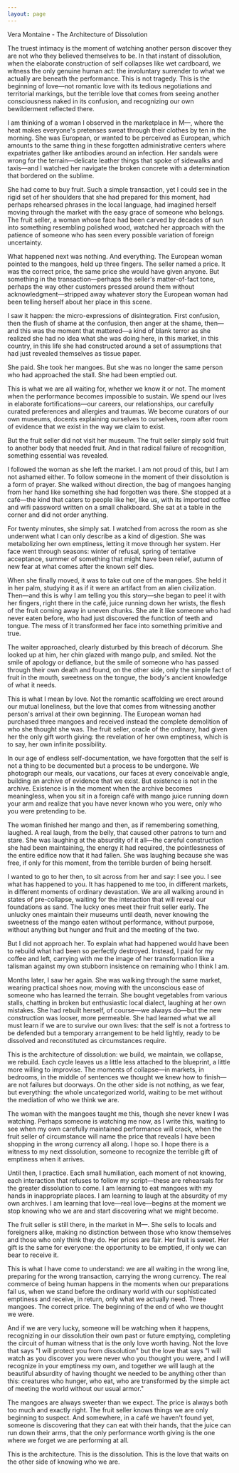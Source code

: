 ```yaml
---
layout: page
---
```

Vera Montaine - The Architecture of Dissolution

The truest intimacy is the moment of watching another person discover they are not who they believed themselves to be. In that instant of dissolution, when the elaborate construction of self collapses like wet cardboard, we witness the only genuine human act: the involuntary surrender to what we actually are beneath the performance. This is not tragedy. This is the beginning of love—not romantic love with its tedious negotiations and territorial markings, but the terrible love that comes from seeing another consciousness naked in its confusion, and recognizing our own bewilderment reflected there.

I am thinking of a woman I observed in the marketplace in M—, where the heat makes everyone's pretenses sweat through their clothes by ten in the morning. She was European, or wanted to be perceived as European, which amounts to the same thing in these forgotten administrative centers where expatriates gather like antibodies around an infection. Her sandals were wrong for the terrain—delicate leather things that spoke of sidewalks and taxis—and I watched her navigate the broken concrete with a determination that bordered on the sublime.

She had come to buy fruit. Such a simple transaction, yet I could see in the rigid set of her shoulders that she had prepared for this moment, had perhaps rehearsed phrases in the local language, had imagined herself moving through the market with the easy grace of someone who belongs. The fruit seller, a woman whose face had been carved by decades of sun into something resembling polished wood, watched her approach with the patience of someone who has seen every possible variation of foreign uncertainty.

What happened next was nothing. And everything. The European woman pointed to the mangoes, held up three fingers. The seller named a price. It was the correct price, the same price she would have given anyone. But something in the transaction—perhaps the seller's matter-of-fact tone, perhaps the way other customers pressed around them without acknowledgment—stripped away whatever story the European woman had been telling herself about her place in this scene.

I saw it happen: the micro-expressions of disintegration. First confusion, then the flush of shame at the confusion, then anger at the shame, then—and this was the moment that mattered—a kind of blank terror as she realized she had no idea what she was doing here, in this market, in this country, in this life she had constructed around a set of assumptions that had just revealed themselves as tissue paper.

She paid. She took her mangoes. But she was no longer the same person who had approached the stall. She had been emptied out.

This is what we are all waiting for, whether we know it or not. The moment when the performance becomes impossible to sustain. We spend our lives in elaborate fortifications—our careers, our relationships, our carefully curated preferences and allergies and traumas. We become curators of our own museums, docents explaining ourselves to ourselves, room after room of evidence that we exist in the way we claim to exist.

But the fruit seller did not visit her museum. The fruit seller simply sold fruit to another body that needed fruit. And in that radical failure of recognition, something essential was revealed.

I followed the woman as she left the market. I am not proud of this, but I am not ashamed either. To follow someone in the moment of their dissolution is a form of prayer. She walked without direction, the bag of mangoes hanging from her hand like something she had forgotten was there. She stopped at a café—the kind that caters to people like her, like us, with its imported coffee and wifi password written on a small chalkboard. She sat at a table in the corner and did not order anything.

For twenty minutes, she simply sat. I watched from across the room as she underwent what I can only describe as a kind of digestion. She was metabolizing her own emptiness, letting it move through her system. Her face went through seasons: winter of refusal, spring of tentative acceptance, summer of something that might have been relief, autumn of new fear at what comes after the known self dies.

When she finally moved, it was to take out one of the mangoes. She held it in her palm, studying it as if it were an artifact from an alien civilization. Then—and this is why I am telling you this story—she began to peel it with her fingers, right there in the café, juice running down her wrists, the flesh of the fruit coming away in uneven chunks. She ate it like someone who had never eaten before, who had just discovered the function of teeth and tongue. The mess of it transformed her face into something primitive and true.

The waiter approached, clearly disturbed by this breach of décorum. She looked up at him, her chin glazed with mango pulp, and smiled. Not the smile of apology or defiance, but the smile of someone who has passed through their own death and found, on the other side, only the simple fact of fruit in the mouth, sweetness on the tongue, the body's ancient knowledge of what it needs.

This is what I mean by love. Not the romantic scaffolding we erect around our mutual loneliness, but the love that comes from witnessing another person's arrival at their own beginning. The European woman had purchased three mangoes and received instead the complete demolition of who she thought she was. The fruit seller, oracle of the ordinary, had given her the only gift worth giving: the revelation of her own emptiness, which is to say, her own infinite possibility.

In our age of endless self-documentation, we have forgotten that the self is not a thing to be documented but a process to be undergone. We photograph our meals, our vacations, our faces at every conceivable angle, building an archive of evidence that we exist. But existence is not in the archive. Existence is in the moment when the archive becomes meaningless, when you sit in a foreign café with mango juice running down your arm and realize that you have never known who you were, only who you were pretending to be.

The woman finished her mango and then, as if remembering something, laughed. A real laugh, from the belly, that caused other patrons to turn and stare. She was laughing at the absurdity of it all—the careful construction she had been maintaining, the energy it had required, the pointlessness of the entire edifice now that it had fallen. She was laughing because she was free, if only for this moment, from the terrible burden of being herself.

I wanted to go to her then, to sit across from her and say: I see you. I see what has happened to you. It has happened to me too, in different markets, in different moments of ordinary devastation. We are all walking around in states of pre-collapse, waiting for the interaction that will reveal our foundations as sand. The lucky ones meet their fruit seller early. The unlucky ones maintain their museums until death, never knowing the sweetness of the mango eaten without performance, without purpose, without anything but hunger and fruit and the meeting of the two.

But I did not approach her. To explain what had happened would have been to rebuild what had been so perfectly destroyed. Instead, I paid for my coffee and left, carrying with me the image of her transformation like a talisman against my own stubborn insistence on remaining who I think I am.

Months later, I saw her again. She was walking through the same market, wearing practical shoes now, moving with the unconscious ease of someone who has learned the terrain. She bought vegetables from various stalls, chatting in broken but enthusiastic local dialect, laughing at her own mistakes. She had rebuilt herself, of course—we always do—but the new construction was looser, more permeable. She had learned what we all must learn if we are to survive our own lives: that the self is not a fortress to be defended but a temporary arrangement to be held lightly, ready to be dissolved and reconstituted as circumstances require.

This is the architecture of dissolution: we build, we maintain, we collapse, we rebuild. Each cycle leaves us a little less attached to the blueprint, a little more willing to improvise. The moments of collapse—in markets, in bedrooms, in the middle of sentences we thought we knew how to finish—are not failures but doorways. On the other side is not nothing, as we fear, but everything: the whole uncategorized world, waiting to be met without the mediation of who we think we are.

The woman with the mangoes taught me this, though she never knew I was watching. Perhaps someone is watching me now, as I write this, waiting to see when my own carefully maintained performance will crack, when the fruit seller of circumstance will name the price that reveals I have been shopping in the wrong currency all along. I hope so. I hope there is a witness to my next dissolution, someone to recognize the terrible gift of emptiness when it arrives.

Until then, I practice. Each small humiliation, each moment of not knowing, each interaction that refuses to follow my script—these are rehearsals for the greater dissolution to come. I am learning to eat mangoes with my hands in inappropriate places. I am learning to laugh at the absurdity of my own archives. I am learning that love—real love—begins at the moment we stop knowing who we are and start discovering what we might become.

The fruit seller is still there, in the market in M—. She sells to locals and foreigners alike, making no distinction between those who know themselves and those who only think they do. Her prices are fair. Her fruit is sweet. Her gift is the same for everyone: the opportunity to be emptied, if only we can bear to receive it.

This is what I have come to understand: we are all waiting in the wrong line, preparing for the wrong transaction, carrying the wrong currency. The real commerce of being human happens in the moments when our preparations fail us, when we stand before the ordinary world with our sophisticated emptiness and receive, in return, only what we actually need. Three mangoes. The correct price. The beginning of the end of who we thought we were.

And if we are very lucky, someone will be watching when it happens, recognizing in our dissolution their own past or future emptying, completing the circuit of human witness that is the only love worth having. Not the love that says "I will protect you from dissolution" but the love that says "I will watch as you discover you were never who you thought you were, and I will recognize in your emptiness my own, and together we will laugh at the beautiful absurdity of having thought we needed to be anything other than this: creatures who hunger, who eat, who are transformed by the simple act of meeting the world without our usual armor."

The mangoes are always sweeter than we expect. The price is always both too much and exactly right. The fruit seller knows things we are only beginning to suspect. And somewhere, in a café we haven't found yet, someone is discovering that they can eat with their hands, that the juice can run down their arms, that the only performance worth giving is the one where we forget we are performing at all.

This is the architecture. This is the dissolution. This is the love that waits on the other side of knowing who we are.